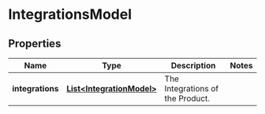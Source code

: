

# IntegrationsModel


## Properties

| Name | Type | Description | Notes |
|------------ | ------------- | ------------- | -------------|
|**integrations** | [**List&lt;IntegrationModel&gt;**](IntegrationModel.md) | The Integrations of the Product. |  |



